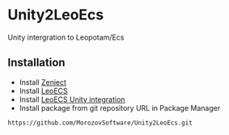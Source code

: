 # Unity2LeoEcs
 Unity intergration to Leopotam/Ecs
## Installation
- Install [Zenject](https://github.com/modesttree/Zenject#installation-)
- Install [LeoECS](https://github.com/Leopotam/ecs#%D0%A3%D1%81%D1%82%D0%B0%D0%BD%D0%BE%D0%B2%D0%BA%D0%B0)
- Install [LeoECS Unity integration](https://github.com/Leopotam/ecs-unityintegration#%D1%83%D1%81%D1%82%D0%B0%D0%BD%D0%BE%D0%B2%D0%BA%D0%B0)
- Install package from git repository URL in Package Manager
```
https://github.com/MorozovSoftware/Unity2LeoEcs.git
```
